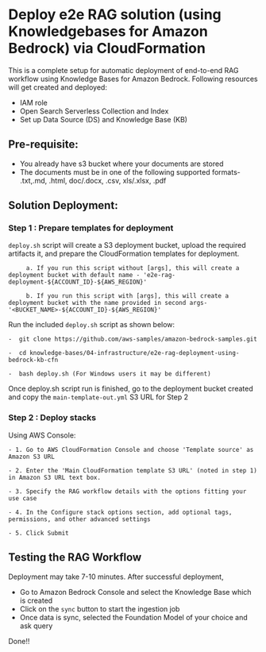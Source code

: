 # Deploy e2e RAG solution (using Knowledgebases for Amazon Bedrock) via CloudFormation


This is a complete setup for automatic deployment of end-to-end RAG workflow using Knowledge Bases for Amazon Bedrock. 
Following resources will get created and deployed:
- IAM role
- Open Search Serverless Collection and Index
- Set up Data Source (DS) and Knowledge Base (KB)

## Pre-requisite:
- You already have s3 bucket where your documents are stored
- The documents must be in one of the following supported formats- .txt,.md, .html, doc/.docx, .csv, xls/.xlsx, .pdf

## Solution Deployment:

### Step 1 : Prepare templates for deployment
`deploy.sh` script will create a S3 deployment bucket, upload the required artifacts it, and prepare the CloudFormation templates for deployment. 
         
         a.	If you run this script without [args], this will create a deployment bucket with default name - 'e2e-rag-deployment-${ACCOUNT_ID}-${AWS_REGION}'

         b.	If you run this script with [args], this will create a deployment bucket with the name provided in second args- '<BUCKET_NAME>-${ACCOUNT_ID}-${AWS_REGION}'

Run the included `deploy.sh` script as shown below:

    -  git clone https://github.com/aws-samples/amazon-bedrock-samples.git
    
    -  cd knowledge-bases/04-infrastructure/e2e-rag-deployment-using-bedrock-kb-cfn

    -  bash deploy.sh (For Windows users it may be different)

Once deploy.sh script run is finished, go to the deployment bucket created and copy the `main-template-out.yml` S3 URL for Step 2

### Step 2 : Deploy stacks

Using AWS Console:

    - 1. Go to AWS CloudFormation Console and choose 'Template source' as Amazon S3 URL

    - 2. Enter the 'Main CloudFormation template S3 URL' (noted in step 1) in Amazon S3 URL text box.

    - 3. Specify the RAG workflow details with the options fitting your use case

    - 4. In the Configure stack options section, add optional tags, permissions, and other advanced settings

    - 5. Click Submit

## Testing the RAG Workflow

Deployment may take 7-10 minutes.
After successful deployment, 

- Go to Amazon Bedrock Console and select the Knowledge Base which is created
- Click on the `sync` button to start the ingestion job
- Once data is sync, selected the Foundation Model of your choice and ask query

Done!!
